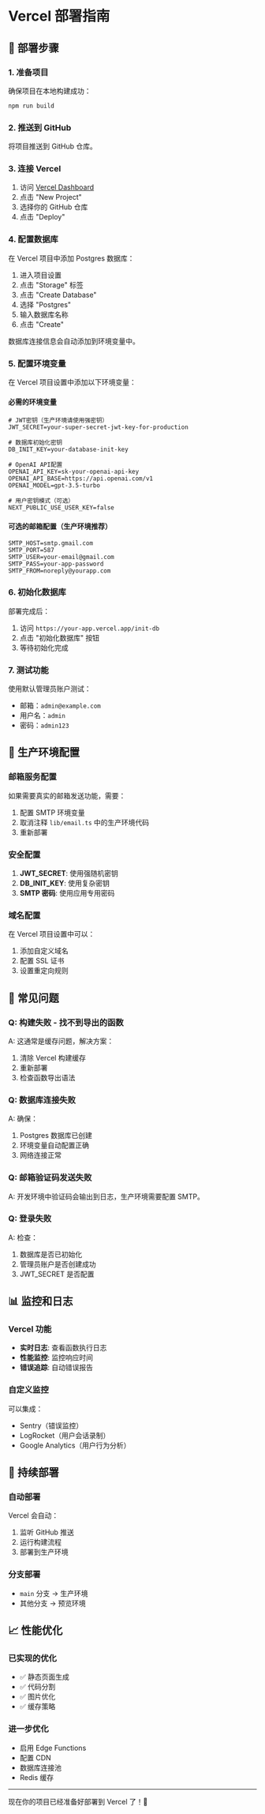 # Vercel 部署指南

## 🚀 部署步骤

### 1. 准备项目
确保项目在本地构建成功：
```bash
npm run build
```

### 2. 推送到 GitHub
将项目推送到 GitHub 仓库。

### 3. 连接 Vercel
1. 访问 [Vercel Dashboard](https://vercel.com/dashboard)
2. 点击 "New Project"
3. 选择你的 GitHub 仓库
4. 点击 "Deploy"

### 4. 配置数据库
在 Vercel 项目中添加 Postgres 数据库：

1. 进入项目设置
2. 点击 "Storage" 标签
3. 点击 "Create Database"
4. 选择 "Postgres"
5. 输入数据库名称
6. 点击 "Create"

数据库连接信息会自动添加到环境变量中。

### 5. 配置环境变量
在 Vercel 项目设置中添加以下环境变量：

#### 必需的环境变量
```env
# JWT密钥（生产环境请使用强密钥）
JWT_SECRET=your-super-secret-jwt-key-for-production

# 数据库初始化密钥
DB_INIT_KEY=your-database-init-key

# OpenAI API配置
OPENAI_API_KEY=sk-your-openai-api-key
OPENAI_API_BASE=https://api.openai.com/v1
OPENAI_MODEL=gpt-3.5-turbo

# 用户密钥模式（可选）
NEXT_PUBLIC_USE_USER_KEY=false
```

#### 可选的邮箱配置（生产环境推荐）
```env
SMTP_HOST=smtp.gmail.com
SMTP_PORT=587
SMTP_USER=your-email@gmail.com
SMTP_PASS=your-app-password
SMTP_FROM=noreply@yourapp.com
```

### 6. 初始化数据库
部署完成后：

1. 访问 `https://your-app.vercel.app/init-db`
2. 点击 "初始化数据库" 按钮
3. 等待初始化完成

### 7. 测试功能
使用默认管理员账户测试：
- 邮箱：`admin@example.com`
- 用户名：`admin`
- 密码：`admin123`

## 🔧 生产环境配置

### 邮箱服务配置
如果需要真实的邮箱发送功能，需要：

1. 配置 SMTP 环境变量
2. 取消注释 `lib/email.ts` 中的生产环境代码
3. 重新部署

### 安全配置
1. **JWT_SECRET**: 使用强随机密钥
2. **DB_INIT_KEY**: 使用复杂密钥
3. **SMTP 密码**: 使用应用专用密码

### 域名配置
在 Vercel 项目设置中可以：
1. 添加自定义域名
2. 配置 SSL 证书
3. 设置重定向规则

## 🐛 常见问题

### Q: 构建失败 - 找不到导出的函数
A: 这通常是缓存问题，解决方案：
1. 清除 Vercel 构建缓存
2. 重新部署
3. 检查函数导出语法

### Q: 数据库连接失败
A: 确保：
1. Postgres 数据库已创建
2. 环境变量自动配置正确
3. 网络连接正常

### Q: 邮箱验证码发送失败
A: 开发环境中验证码会输出到日志，生产环境需要配置 SMTP。

### Q: 登录失败
A: 检查：
1. 数据库是否已初始化
2. 管理员账户是否创建成功
3. JWT_SECRET 是否配置

## 📊 监控和日志

### Vercel 功能
- **实时日志**: 查看函数执行日志
- **性能监控**: 监控响应时间
- **错误追踪**: 自动错误报告

### 自定义监控
可以集成：
- Sentry（错误监控）
- LogRocket（用户会话录制）
- Google Analytics（用户行为分析）

## 🔄 持续部署

### 自动部署
Vercel 会自动：
1. 监听 GitHub 推送
2. 运行构建流程
3. 部署到生产环境

### 分支部署
- `main` 分支 → 生产环境
- 其他分支 → 预览环境

## 📈 性能优化

### 已实现的优化
- ✅ 静态页面生成
- ✅ 代码分割
- ✅ 图片优化
- ✅ 缓存策略

### 进一步优化
- 启用 Edge Functions
- 配置 CDN
- 数据库连接池
- Redis 缓存

---

现在你的项目已经准备好部署到 Vercel 了！🚀